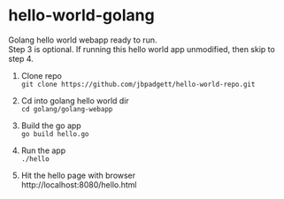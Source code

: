 # hello-world-golang

Golang hello world webapp ready to run.   
Step 3 is optional.  If running this hello world app unmodified, then skip to step 4.  


1. Clone repo  
```git clone https://github.com/jbpadgett/hello-world-repo.git```  

2. Cd into golang hello world dir  
```cd golang/golang-webapp```  

3. Build the go app  
```go build hello.go```  
 
4. Run the app  
```./hello```  

5. Hit the hello page with browser  
http://localhost:8080/hello.html  



